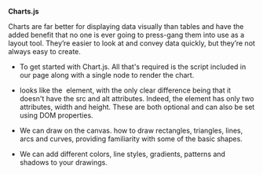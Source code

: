 **Charts.js**

Charts are far better for displaying data visually than tables and have the added benefit that no one is ever going to press-gang them into use as a layout tool. They’re easier to look at and convey data quickly, but they’re not always easy to create.

* To get started with Chart.js. All that's required is the script included in our page along with a single <canvas> node to render the chart.

<canvas id="tutorial" width="150" height="150"></canvas>

*  <canvas> looks like the <img> element, with the only clear difference being that it doesn't have the src and alt attributes. Indeed, the <canvas> element has only two attributes, width and height. These are both optional and can also be set using DOM properties.

*  We can draw on the canvas. how to draw rectangles, triangles, lines, arcs and curves, providing familiarity with some of the basic shapes. 

* We can add different colors, line styles, gradients, patterns and shadows to your drawings.

